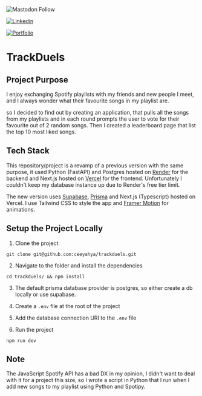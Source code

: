 ![Mastodon Follow](https://img.shields.io/mastodon/follow/109264261075497898?domain=https%3A%2F%2Ffosstodon.org&label=Mastodon&style=social)

[![Linkedin](https://img.shields.io/badge/LinkedIn-%230077B5.svg?&style=flat-square&logo=linkedin&logoColor=white)](https://www.linkedin.com/in/yahya-chahine/)

[![Portfolio](https://img.shields.io/badge/Portfolio-Visit%20my%20Website-green.svg)](https://chahineyahya.dev)

# **TrackDuels**

## Project Purpose

I enjoy exchanging Spotify playlists with my friends and new people I meet, and I always wonder what their favourite songs in my playlist are.

so I decided to find out by creating an application, that pulls all the songs from my playlists and in each round prompts the user to vote for their favourite out of 2 random songs. Then I created a leaderboard page that list the top 10 most liked songs.

## Tech Stack

This repository/project is a revamp of a previous version with the same purpose, it used Python (FastAPI) and Postgres hosted on [Render](https://render.com) for the backend and Next.js hosted on [Vercel](https://vercel.com) for the frontend. Unfortunately I couldn't keep my database instance up due to Render's free tier limit.

The new version uses [Supabase](https://supabase.com), [Prisma](https://prisma.io) and Next.js (Typescript) hosted on Vercel. I use Tailwind CSS to style the app and [Framer Motion](https://framer.com/motion) for animations.

## Setup the Project Locally

1. Clone the project

```console
git clone git@github.com:ceeyahya/trackduels.git
```

2. Navigate to the folder and install the dependencies

```console
cd trackduels/ && npm install
```

3. The default prisma database provider is postgres, so either create a db locally or use supabase.

4. Create a `.env` file at the root of the project

5. Add the database connection URI to the `.env` file

6. Run the project

```console
npm run dev
```

## Note

The JavaScript Spotify API has a bad DX in my opinion, I didn't want to deal with it for a project this size, so I wrote a script in Python that I run when I add new songs to my playlist using Python and Spotipy.
